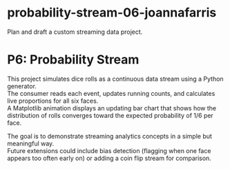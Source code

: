 # probability-stream-06-joannafarris
Plan and draft a custom streaming data project. 

# P6: Probability Stream

This project simulates dice rolls as a continuous data stream using a Python generator.  
The consumer reads each event, updates running counts, and calculates live proportions for all six faces.  
A Matplotlib animation displays an updating bar chart that shows how the distribution of rolls converges toward the expected probability of 1/6 per face.  

The goal is to demonstrate streaming analytics concepts in a simple but meaningful way.  
Future extensions could include bias detection (flagging when one face appears too often early on) or adding a coin flip stream for comparison.  
